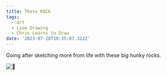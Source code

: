 ```yaml
---
title: These ROCK
tags:
  - Art
  - Line Drawing
  - Chris Learns to Draw
date: '2023-07-28T10:35:07.322Z'
---
```


Going after sketching more from life with these big hunky rocks.

![🤘](https://res.cloudinary.com/cpadilla/image/upload/t_optimize/chrisdpadilla/blog/art/Rocks_nsd8us.jpg)

